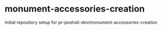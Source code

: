 # monument-accessories-creation

Initial repository setup for pr-poehali-dev/monument-accessories-creation